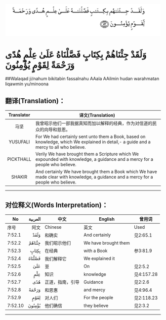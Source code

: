 ![007:052](images/007_052.gif)

# وَلَقَدْ جِئْنَاهُمْ بِكِتَابٍ فَصَّلْنَاهُ عَلَىٰ عِلْمٍ هُدًى وَرَحْمَةً لِقَوْمٍ يُؤْمِنُونَ 

##Walaqad ji/nahum bikitabin fassalnahu AAala AAilmin hudan warahmatan liqawmin yu/minoona 

## 翻译(Translation)：

| Translator | 译文(Translation)                                            |
| :--------: | ------------------------------------------------------------ |
|    马坚    | 我曾昭示他们一部我据真知而加以解释的经典，作为对信道的民众的向导和慈恩。 |
|  YUSUFALI  | For We had certainly sent unto them a Book, based on knowledge, which We explained in detail,- a guide and a mercy to all who believe. |
| PICKTHALL  | Verily We have brought them a Scripture which We expounded with knowledge, a guidance and a mercy for a people who believe. |
|   SHAKIR   | And certainly We have brought them a Book which We have made clear with knowledge, a guidance and a mercy for a people who believe. |

---

## 对位释义(Words Interpretation)：

| No   | العربية | 中文    | English | 曾用词 |
| ---- | ------: | ------- | ------- | ------ |
| 序号 |    阿文 | Chinese | 英文    | Used   |
| 7:52.1  | وَلَقَدْ   | 和确实           | And certainly        | 见2:65.1   |
| 7:52.2  | جِئْنَاهُمْ | 我们昭示他们     | We have brought them |            |
| 7:52.3  | بِكِتَابٍ  | 在经典           | with a Book          | 参3:81.9   |
| 7:52.4  | فَصَّلْنَاهُ | 我们解释它       | We explained it      |            |
| 7:52.5  | عَلَىٰ    | 至               | On                   | 见2:5.2    |
| 7:52.6  | عِلْمٍ    | 知识             | knowledge            | 见4:157.28 |
| 7:52.7  | هُدًى    | 正道，指南，引导 | Guidance             | 见2:2.6    |
| 7:52.8  | وَرَحْمَةً  | 和恩惠           | and mercy            | 见4:96.4   |
| 7:52.9  | لِقَوْمٍ   | 对人们           | For the people       | 见2:118.23 |
| 7:52.10 | يُؤْمِنُونَ | 他们确信         | they believe         | 见2:3.2    |

---
